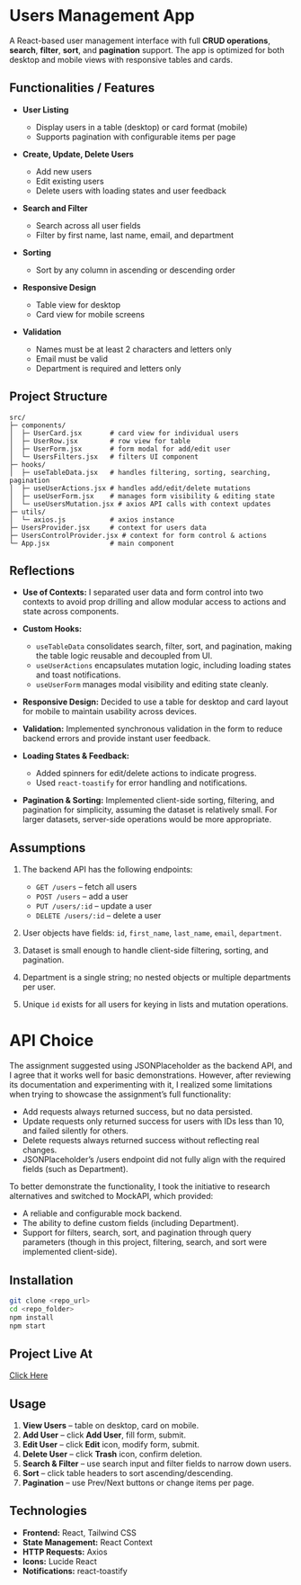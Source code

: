 # Users Management App

A React-based user management interface with full **CRUD operations**, **search**, **filter**, **sort**, and **pagination** support. The app is optimized for both desktop and mobile views with responsive tables and cards.


## Functionalities / Features

* **User Listing**

  * Display users in a table (desktop) or card format (mobile)
  * Supports pagination with configurable items per page
* **Create, Update, Delete Users**

  * Add new users
  * Edit existing users
  * Delete users with loading states and user feedback
* **Search and Filter**

  * Search across all user fields
  * Filter by first name, last name, email, and department
* **Sorting**

  * Sort by any column in ascending or descending order
* **Responsive Design**

  * Table view for desktop
  * Card view for mobile screens
* **Validation**

  * Names must be at least 2 characters and letters only
  * Email must be valid
  * Department is required and letters only


## Project Structure
```
src/
├─ components/
│  ├─ UserCard.jsx       # card view for individual users
│  ├─ UserRow.jsx        # row view for table
│  ├─ UserForm.jsx       # form modal for add/edit user
│  └─ UsersFilters.jsx   # filters UI component
├─ hooks/
│  ├─ useTableData.jsx   # handles filtering, sorting, searching, pagination
│  ├─ useUserActions.jsx # handles add/edit/delete mutations
│  ├─ useUserForm.jsx    # manages form visibility & editing state
│  └─ useUsersMutation.jsx # axios API calls with context updates
├─ utils/
│  └─ axios.js           # axios instance
├─ UsersProvider.jsx     # context for users data
├─ UsersControlProvider.jsx # context for form control & actions
└─ App.jsx               # main component
```

## Reflections

* **Use of Contexts:**
  I separated user data and form control into two contexts to avoid prop drilling and allow modular access to actions and state across components.

* **Custom Hooks:**

  * `useTableData` consolidates search, filter, sort, and pagination, making the table logic reusable and decoupled from UI.
  * `useUserActions` encapsulates mutation logic, including loading states and toast notifications.
  * `useUserForm` manages modal visibility and editing state cleanly.

* **Responsive Design:**
  Decided to use a table for desktop and card layout for mobile to maintain usability across devices.

* **Validation:**
  Implemented synchronous validation in the form to reduce backend errors and provide instant user feedback.

* **Loading States & Feedback:**

  * Added spinners for edit/delete actions to indicate progress.
  * Used `react-toastify` for error handling and notifications.

* **Pagination & Sorting:**
  Implemented client-side sorting, filtering, and pagination for simplicity, assuming the dataset is relatively small. For larger datasets, server-side operations would be more appropriate.

## Assumptions

1. The backend API has the following endpoints:

   * `GET /users` – fetch all users
   * `POST /users` – add a user
   * `PUT /users/:id` – update a user
   * `DELETE /users/:id` – delete a user
2. User objects have fields: `id`, `first_name`, `last_name`, `email`, `department`.
3. Dataset is small enough to handle client-side filtering, sorting, and pagination.
4. Department is a single string; no nested objects or multiple departments per user.
5. Unique `id` exists for all users for keying in lists and mutation operations.

# API Choice
The assignment suggested using JSONPlaceholder as the backend API, and I agree that it works well for basic demonstrations. However, after reviewing its documentation and experimenting with it, I realized some limitations when trying to showcase the assignment’s full functionality:

- Add requests always returned success, but no data persisted.
- Update requests only returned success for users with IDs less than 10, and failed silently for others.
- Delete requests always returned success without reflecting real changes.
- JSONPlaceholder’s /users endpoint did not fully align with the required fields (such as Department).

To better demonstrate the functionality, I took the initiative to research alternatives and switched to MockAPI, which provided:

- A reliable and configurable mock backend.
- The ability to define custom fields (including Department).
- Support for filters, search, sort, and pagination through query parameters (though in this project, filtering, search, and sort were implemented client-side).

## Installation

```bash
git clone <repo_url>
cd <repo_folder>
npm install
npm start
```

## Project Live At
[Click Here](https://usershub.vercel.app/)

## Usage

1. **View Users** – table on desktop, card on mobile.
2. **Add User** – click **Add User**, fill form, submit.
3. **Edit User** – click **Edit** icon, modify form, submit.
4. **Delete User** – click **Trash** icon, confirm deletion.
5. **Search & Filter** – use search input and filter fields to narrow down users.
6. **Sort** – click table headers to sort ascending/descending.
7. **Pagination** – use Prev/Next buttons or change items per page.

## Technologies

* **Frontend:** React, Tailwind CSS
* **State Management:** React Context
* **HTTP Requests:** Axios
* **Icons:** Lucide React
* **Notifications:** react-toastify
